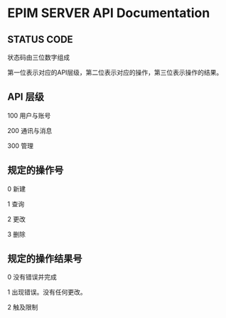 # EPIM SERVER API Documentation

## STATUS CODE 

状态码由三位数字组成

第一位表示对应的API层级，第二位表示对应的操作，第三位表示操作的结果。

## API 层级

100 用户与账号

200 通讯与消息

300 管理

## 规定的操作号

0 新建

1 查询

2 更改

3 删除

## 规定的操作结果号

0 没有错误并完成

1 出现错误。没有任何更改。

2 触及限制
